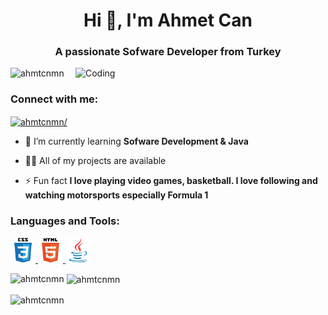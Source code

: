 <h1 align="center">Hi 👋, I'm Ahmet Can</h1>
<h3 align="center">A passionate Sofware Developer from Turkey</h3>
<img align="right" alt=Coding width="400" src="https://media1.giphy.com/media/USV0ym3bVWQJJmNu3N/giphy.gif?cid=ecf05e47fy7tko2fn6ah59fr45no5rk70mzhry6eic3x48o4&rid=giphy.gif&ct=g">

<p align="left"> <img src="https://komarev.com/ghpvc/?username=ahmtcnmn&label=Profile%20views&color=0e75b6&style=flat" alt="ahmtcnmn" /> </p>



<h3 align="left">Connect with me:</h3>

<a href="https://www.linkedin.com/in/ahmet-can-menemencioğlu-b960a51bb/" target="_blank"><img align="center" src="https://raw.githubusercontent.com/rahuldkjain/github-profile-readme-generator/master/src/images/icons/Social/linked-in-alt.svg" alt="ahmtcnmn/" height="30" width="40" /></a>
</p>


- 🌱 I’m currently learning **Sofware Development & Java**

- 👨‍💻 All of my projects are available 

- ⚡ Fun fact **I love playing video games, basketball. I love following and watching motorsports especially Formula 1**


<h3 align="left">Languages and Tools:</h3>
<p align="left"> 
<a src="https://raw.githubusercontent.com/devicons/devicon/master/icons/bootstrap/bootstrap-plain-wordmark.svg" alt="bootstrap" width="40" height="40"/> </a> 
<a href="https://www.w3schools.com/css/" target="_blank" rel="noreferrer"> 
<img src="https://raw.githubusercontent.com/devicons/devicon/master/icons/css3/css3-original-wordmark.svg" alt="css3" width="40" height="40"/> 
</a> 
<a href="https://www.w3.org/html/" target="_blank" rel="noreferrer"> 
<img src="https://raw.githubusercontent.com/devicons/devicon/master/icons/html5/html5-original-wordmark.svg" alt="html5" width="40" height="40"/> 
</a> 
<a href="https://www.java.com" target="_blank" rel="noreferrer"> <img src="https://raw.githubusercontent.com/devicons/devicon/master/icons/java/java-original.svg" alt="java" width="40" height="40"/> </a> 
 </p>


<p><img align="left" src="https://github-readme-stats.vercel.app/api/top-langs?username=ahmtcnmn&show_icons=true&locale=en&layout=compact" alt="ahmtcnmn" /></p>

<p>&nbsp;<img align="center" src="https://github-readme-stats.vercel.app/api?username=ahmtcnmn&show_icons=true&locale=en" alt="ahmtcnmn" /></p>

<p><img align="center" src="https://github-readme-streak-stats.herokuapp.com/?user=ahmtcnmn&" alt="ahmtcnmn" /></p>
